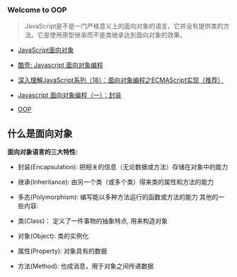 ### Welcome to OOP

> JavaScript是不是一门严格意义上的面向对象的语言，它并没有提供类的方法。它是使用原型继承而不是类继承达到面向对象的效果。

- [JavaScript面向对象](https://developer.mozilla.org/zh-CN/docs/Web/JavaScript/Introduction_to_Object-Oriented_JavaScript)
- [酷壳: Javascript 面向对象编程](http://coolshell.cn/articles/6441.html)
- [深入理解JavaScript系列（18）：面向对象编程之ECMAScript实现（推荐）](http://www.cnblogs.com/TomXu/archive/2012/02/06/2330609.html)
- [Javascript 面向对象编程（一）：封装](http://www.ruanyifeng.com/blog/2010/05/object-oriented_javascript_encapsulation.html)

- [OOP](http://www.alloyteam.com/2015/06/javascript-shu-ju-jie-gou-he-suan-fa-jian-shu-qian-yan/)

## 什么是面向对象

**面向对象语言的三大特性:**

- 封装(Encapsulation): 把相关的信息（无论数据或方法）存储在对象中的能力
- 继承(Inheritance): 由另一个类（或多个类）得来类的属性和方法的能力
- 多态(Polymorphism): 编写能以多种方法运行的函数或方法的能力
其他的一些内容:

- 类(Class)： 定义了一件事物的抽象特点, 用来构造对象
- 对象(Object): 类的实例化
- 属性(Property): 对象具有的数据
- 方法(Method): 也成消息，用于对象之间传递数据